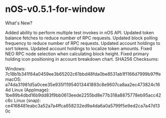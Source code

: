 # nOS-v0.5.1-for-window
What's New?

Added ability to perform multiple test invokes in nOS API.
Updated token balance fetches to reduce number of RPC requests.
Updated block polling frequency to reduce number of RPC requests.
Updated account holdings to sort tokens.
Updated account holdings to localize token amounts.
Fixed NEO RPC node selection when calculating block height.
Fixed primary holding icon positioning in account breakdown chart.
SHA256 Checksums:

Windows: 7c18b1b341f84a0459ee3b65202c61bbd48fda0be8531ab1f1166d7999b97ffe
macOS: a74da31981d5a0cee35e935f11954013441893c8e9607ca8aa2ec473824c164d
Linux (AppImage): 1be89b4dbd16b9dd83f9bb0613eede2255bd8e77b318a8875778eb95acc42c6c
Linux (snap): ce4168481eabc3a52a7a4ffca658232ed9a4da6a0a5799f5e9ed2ca7a47d130c
